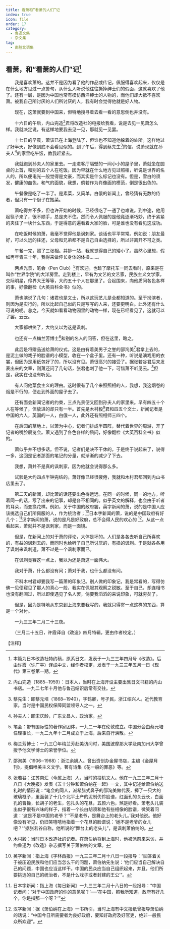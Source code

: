 ```yaml
---
title: 看萧和“看萧的人们”记
index: true
icon: file
order: 17
category:
  - 鲁迅文集
  - 杂文集
tag:  
  - 南腔北调集
---
```


## 看萧，和“看萧的人们”记[^①]

　　我是喜欢萧的。这并不是因为看了他的作品或传记，佩服得喜欢起来，仅仅是在什么地方见过一点警句，从什么人听说他往往撕掉绅士们的假面，这就喜欢了他了。还有一层，是因为中国也常有模仿西洋绅士的人物的，而他们却大抵不喜欢萧。被我自己所讨厌的人们所讨厌的人，我有时会觉得他就是好人物。

　　现在，这萧就要到中国来，但特地搜寻着去看一看的意思倒也并没有。

　　十六日的午后，内山完造[^②]君将改造社的电报给我看，说是去见一见萧怎么样。我就决定说，有这样地要我去见一见，那就见一见罢。

　　十七日的早晨，萧该已在上海登陆了，但谁也不知道他躲着的处所。这样地过了好半天，好像到底不会看见似的。到了午后，得到蔡先生[^③]的信，说萧现就在孙夫人[^④]的家里吃午饭，教我赶紧去。

　　我就跑到孙夫人的家里去。一走进客厅隔壁的一间小小的屋子里，萧就坐在圆桌的上首，和别的五个人在吃饭。因为早就在什么地方见过照相，听说是世界的名人的，所以便电光一般觉得是文豪，而其实是什么标记也没有。但是，雪白的须发，健康的血色，和气的面貌，我想，倘若作为肖像画的模范，倒是很出色的。

　　午餐像是吃了一半了。是素菜，又简单。白俄的新闻上，曾经猜有无数的侍者，但只有一个厨子在搬菜。

　　萧吃得并不多，但也许开始的时候，已经很吃了一通了也难说。到中途，他用起筷子来了，很不顺手，总是夹不住。然而令人佩服的是他竟逐渐巧妙，终于紧紧的夹住了一块什么东西，于是得意的遍看着大家的脸，可是谁也没有看见这成功。

　　在吃饭时候的萧，我毫不觉得他是讽刺家。谈话也平平常常。例如说：朋友最好，可以久远的往还，父母和兄弟都不是自己自由选择的，所以非离开不可之类。

　　午餐一完，照了三张相。并排一站，我就觉得自己的矮小了。虽然心里想，假如再年青三十年，我得来做伸长身体的体操……。

　　两点光景，笔会（Pen Club）[^⑤]有欢迎。也趁了摩托车一同去看时，原来是在叫作“世界学院”的大洋房里。走到楼上，早有为文艺的文艺家，民族主义文学家，交际明星，伶界大王等等，大约五十个人在那里了。合起围来，向他质问各色各样的事，好像翻检《大英百科全书》似的。

　　萧也演说了几句：诸君也是文士，所以这玩艺儿是全都知道的。至于扮演者，则因为是实行的，所以比起自己似的只是写写的人来，还要更明白。此外还有什么可说的呢。总之，今天就如看看动物园里的动物一样，现在已经看见了，这就可以了罢。云云。

　　大家都哄笑了，大约又以为这是讽刺。

　　也还有一点梅兰芳博士[^⑥]和别的名人的问答，但在这里，略之。

　　此后是将赠品送给萧的仪式。这是由有着美男子之誉的邵洵美[^⑦]君拿上去的，是泥土做的戏子的脸谱的小模型，收在一个盒子里。还有一种，听说是演戏用的衣裳，但因为是用纸包好了的，所以没有见。萧很高兴的接受了。据张若谷君后来发表出来的文章，则萧还问了几句话，张君也刺了他一下，可惜萧不听见云。[^⑧]但是，我实在也没有听见。

　　有人问他菜食主义的理由。这时很有了几个来照照相的人，我想，我这烟卷的烟是不行的，便走到外面的屋子去了。

　　还有面会新闻记者的约束，三点光景便又回到孙夫人的家里来。早有四五十个人在等候了，但放进的却只有一半。首先是木村毅[^⑨]君和四五个文士，新闻记者是中国的六人，英国的一人，白俄一人，此外还有照相师三四个。

　　在后园的草地上，以萧为中心，记者们排成半圆阵，替代着世界的周游，开了记者的嘴脸展览会。萧又遇到了各色各样的质问，好像翻检《大英百科全书》似的。

　　萧似乎并不想多话。但不说，记者们是决不干休的，于是终于说起来了，说得一多，这回是记者那面的笔记的分量，就渐渐的减少了下去。

　　我想，萧并不是真的讽刺家，因为他就会说得那么多。

　　试验是大约四点半钟完结的。萧好像已经很疲倦，我就和木村君都回到内山书店里去了。

　　第二天的新闻，却比萧的话还要出色得远远。在同一的时候，同一的地方，听着同一的话，写了出来的记事，却是各不相同的。似乎英文的解释，也会由于听者的耳朵，而变换花样。例如，关于中国的政府罢，英字新闻的萧，说的是中国人应该挑选自己们所佩服的人，作为统治者；[^⑩]日本字新闻的萧，说的是中国政府有好几个；[^⑾]汉字新闻的萧，说的是凡是好政府，总不会得人民的欢心的 [^⑿]。从这一点看起来，萧就并不是讽刺家，而是一面镜。

　　但是，在新闻上的对于萧的评论，大体是坏的。人们是各各去听自己所喜欢的，有益的讽刺去的，而同时也给听了自己所讨厌的，有损的讽刺。于是就各各用了讽刺来讽刺道，萧不过是一个讽刺家而已。

　　在讽刺竞赛这一点上，我以为还是萧这一面伟大。

　　我对于萧，什么都没有问；萧对于我，也什么都没有问。

　　不料木村君却要我写一篇萧的印象记。别人做的印象记，我是常看的，写得仿佛一见便窥见了那人的真心一般，我实在佩服其观察之锐敏。至于自己，却连相书也没有翻阅过，所以即使遇见了名人罢，倘要我滔滔的来说印象，可就穷矣了。

　　但是，因为是特地从东京到上海来要我写的，我就只得寄一点这样的东西，算是一个对付。

　　一九三三年二月二十三夜。

　　（三月二十五日，许霞译自《改造》四月特辑，更由作者校定。）

【注释】

[^①]:本篇为日本改造社特约稿，原系日文，发表于一九三三年四月号《改造》。后由许霞（许广平）译成中文，经作者校定，发表于一九三三年五月一日《现代》第三卷第一期。

[^②]:内山完造（1885─1959）：日本人，当时在上海开设主要出售日文书籍的内山书店。一九二七年十月他与鲁迅结识后常有交往。

[^③]:蔡先生：即蔡元培（1868─1940），字鹤卿，号孑民，浙江绍兴人。近代教育家。当时是中国民权保障同盟领导人之一。

[^④]:孙夫人：即宋庆龄，广东文昌人，政治家。

[^⑤]:笔会：带有国际性的著作家团体，一九二一年在伦敦成立。中国分会由蔡元培任理事长，一九二九年十二月成立于上海，后来自行涣散。

[^⑥]:梅兰芳博士：一九三〇年梅兰芳赴美访问时，美国波摩那大学及南加州大学曾授予他文学博士的荣誉学位。

[^⑦]:邵洵美（1906─1968）：浙江余姚人。曾出资创办金屋书店，主编《金屋月刊》，提倡唯美主义文学。著有诗集《花一般的罪恶》等。

[^⑧]:张若谷：江苏南汇（今属上海）人，当时的投机文人。他在一九三三年二月十八日《大晚报》发表《五十分钟和萧伯纳在一起》一文，其中记述给萧伯纳送礼时的情形说：“笔会的同人，派希腊式鼻子的邵洵美做代表，捧了一只大的玻璃框子，里面装了十几个北平土产的泥制优伶脸谱，红面孔的关云长，白面孔的曹操，长胡子的老生，包扎头的花旦，五颜六色，煞是好看。萧老头儿装出似乎很有兴味的样子，指着一个长白胡须和他有些相像的脸谱，微笑着问道：‘这是不是中国的老爷？’‘不是老爷，是舞台上的老头儿。’我对他说。他好像没有听见，仍旧笑嘻嘻地指着一个花旦的脸谱说：‘她不是老爷的女儿吧？’”据张若谷自称，他所说的“舞台上的老头儿”，是讽刺萧伯纳的。

[^⑨]:木村毅：当时日本改造社的记者。在萧伯纳将到上海时，他被派前来采访，并约鲁迅为《改造》杂志撰写关于萧伯纳的文章。

[^⑩]:英字新闻：指上海《字林西报》一九三三年二月十八日一段报导：“回答着关于被压迫民族和他们应当怎么干的问题，萧伯纳先生说：‘他们应当自己解决自己的问题，中国也应当这样干。中国的民众应当自己组织起来，并且，他们所要挑选的自己的统治者，不是什么戏子或者封建的王公’”。

[^⑾]:日本字新闻：指上海《每日新闻》一九三三年二月十八日的一段报导：“中国记者问：‘对于中国政府的你的意见呢？’──‘在中国，照我所知道，政府有好几个，你是指那一个呀？’”

[^⑿]:汉字新闻：据《萧伯纳在上海》一书所引，当时上海有中文报纸曾报导萧伯纳的话说：“中国今日所需要者为良好政府，要知好政府及好官吏，绝非一般民众所欢迎”。
